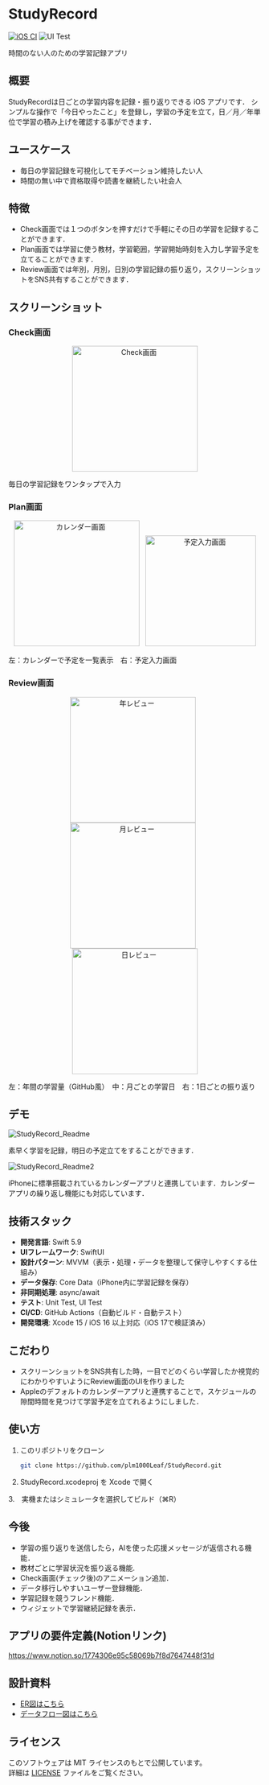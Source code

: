 # StudyRecord
[![iOS CI](https://github.com/plm1000Leaf/StudyRecord/actions/workflows/ios-ci.yml/badge.svg)](https://github.com/plm1000Leaf/StudyRecord/actions/workflows/ios-ci.yml)
![UI Test](https://github.com/plm1000Leaf/StudyRecord/actions/workflows/ui-test.yml/badge.svg)


時間のない人のための学習記録アプリ

## 概要
StudyRecordは日ごとの学習内容を記録・振り返りできる iOS アプリです． 
シンプルな操作で「今日やったこと」を登録し，学習の予定を立て，日／月／年単位で学習の積み上げを確認する事ができます．

## ユースケース
- 毎日の学習記録を可視化してモチベーション維持したい人
- 時間の無い中で資格取得や読書を継続したい社会人

## 特徴
- Check画面では１つのボタンを押すだけで手軽にその日の学習を記録することができます．
- Plan画面では学習に使う教材，学習範囲，学習開始時刻を入力し学習予定を立てることができます．
- Review画面では年別，月別，日別の学習記録の振り返り，スクリーンショットをSNS共有することができます．

## スクリーンショット 

### Check画面
<p align="center">
<img src="assets/check.png" alt="Check画面" width="250">
</p>
<p>毎日の学習記録をワンタップで入力</p>

### Plan画面
<p align="center">
  <img src="assets/calendarPlan.png" alt="カレンダー画面" width="250" style="margin-right:8px;">
  <img src="assets/inputPlan.png" alt="予定入力画面" width="220">
</p>
<p>左：カレンダーで予定を一覧表示　右：予定入力画面</p>

### Review画面
<p align="center">
  <img src="assets/yearReview.png" alt="年レビュー" width="250" style="margin-right:8px;">
  <img src="assets/monthReview.png" alt="月レビュー" width="250" style="margin-right:8px;">
  <img src="assets/dayReview.png" alt="日レビュー" width="250">
</p>
<p>左：年間の学習量（GitHub風）　中：月ごとの学習日　右：1日ごとの振り返り</p>

## デモ

![StudyRecord_Readme](https://github.com/user-attachments/assets/61db3a3f-6888-4eea-9dd3-6f08b886ccb7)

素早く学習を記録，明日の予定立てをすることができます．

![StudyRecord_Readme2](https://github.com/user-attachments/assets/60ca93dd-e834-4664-81ce-2b9d1635847d)

iPhoneに標準搭載されているカレンダーアプリと連携しています．カレンダーアプリの繰り返し機能にも対応しています．

## 技術スタック
- **開発言語**: Swift 5.9
- **UIフレームワーク**: SwiftUI
- **設計パターン**: MVVM（表示・処理・データを整理して保守しやすくする仕組み）
- **データ保存**: Core Data（iPhone内に学習記録を保存）
- **非同期処理**: async/await
- **テスト**: Unit Test, UI Test
- **CI/CD**: GitHub Actions（自動ビルド・自動テスト）
- **開発環境**: Xcode 15 / iOS 16 以上対応（iOS 17で検証済み）
  
## こだわり
- スクリーンショットをSNS共有した時，一目でどのくらい学習したか視覚的にわかりやすいようにReview画面のUIを作りました
- Appleのデフォルトのカレンダーアプリと連携することで，スケジュールの隙間時間を見つけて学習予定を立てれるようにしました．

## 使い方
1. このリポジトリをクローン  
   ```bash
   git clone https://github.com/plm1000Leaf/StudyRecord.git

2. StudyRecord.xcodeproj を Xcode で開く

 3.　実機またはシミュレータを選択してビルド（⌘R）

## 今後
- 学習の振り返りを送信したら，AIを使った応援メッセージが返信される機能．
- 教材ごとに学習状況を振り返る機能.
- Check画面(チェック後)のアニメーション追加．
- データ移行しやすいユーザー登録機能．
- 学習記録を競うフレンド機能．
- ウィジェットで学習継続記録を表示．

## アプリの要件定義(Notionリンク)
https://www.notion.so/1774306e95c58069b7f8d7647448f31d

## 設計資料
- [ER図はこちら](./docs/er-diagram.md)
- [データフロー図はこちら](./docs/data-flow.md)
  
## ライセンス
このソフトウェアは MIT ライセンスのもとで公開しています。  
詳細は [LICENSE](LICENSE) ファイルをご覧ください。
